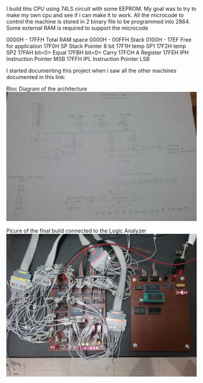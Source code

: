 I build this CPU using 74LS circuit  with some EEPROM. My goal was to try to make my own cpu and see if i can make it to work. All the microcode to control the machine is stored in 2 binary file to be programmed into 2864. Some external RAM is required to support the microcode

 0000H - 17FFH Total RAM space
 0000H - 00FFH Stack
 0100H - 17EF  Free for application
 17F0H SP		Stack Pointer 8 bit
 17F1H temp SP1
 17F2H temp	SP2
 17FAH bit<0>	Equal
 17FBH bit<0>	Carry
 17FCH A		Register
 17FEH IPH		Instruction Pointer MSB
 17FFH IPL		Instruction Pointer LSB

I started documenting this project when i saw all the other machines documented in this link:

Bloc Diagram of the architecture
![](BlocDiagram.jpg)

Picure of the final build connected to the Logic Analyzer
![](uct_picture1.jpg)
